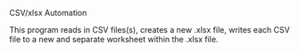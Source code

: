 CSV/xlsx Automation

This program reads in CSV files(s), creates a new .xlsx file, writes each CSV file to a new and separate worksheet within the .xlsx file.
